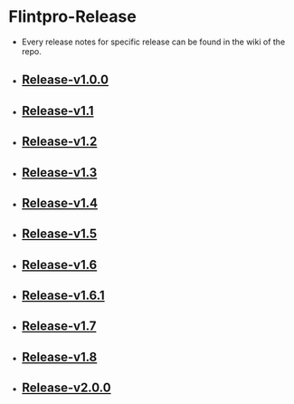 # Flintpro-Release
* Every release notes for specific release can be found in the wiki of the repo.
* ## [Release-v1.0.0](https://github.com/MullionGroup/Releasenotes/wiki/Release-v1.0.0)
* ## [Release-v1.1](https://github.com/MullionGroup/Releasenotes/wiki/Release-v1.1)
* ## [Release-v1.2](https://github.com/MullionGroup/Releasenotes/wiki/Release-v1.2)
* ## [Release-v1.3](https://github.com/MullionGroup/Releasenotes/wiki/Release-v1.3)
* ## [Release-v1.4](https://github.com/MullionGroup/Releasenotes/wiki/Release-v1.4)
* ## [Release-v1.5](https://github.com/MullionGroup/Releasenotes/wiki/Release-v1.5)
* ## [Release-v1.6](https://github.com/MullionGroup/Releasenotes/wiki/Release-v1.6)
* ## [Release-v1.6.1](https://github.com/MullionGroup/Releasenotes/wiki/Release-v1.6.1)
* ## [Release-v1.7](https://github.com/MullionGroup/Releasenotes/wiki/Release-v1.7)
* ## [Release-v1.8](https://github.com/MullionGroup/Releasenotes/wiki/Release-v1.8)
* ## [Release-v2.0.0](https://github.com/MullionGroup/Releasenotes/wiki/Release-v2.0.0)